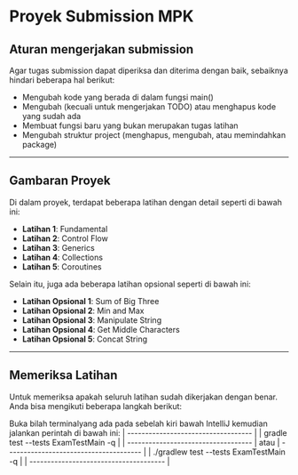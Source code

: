 # Proyek Submission MPK 

## Aturan mengerjakan submission

Agar tugas submission dapat diperiksa dan diterima dengan baik, sebaiknya hindari beberapa hal berikut:

- Mengubah kode yang berada di dalam fungsi main()
- Mengubah (kecuali untuk mengerjakan TODO) atau menghapus kode yang sudah ada
- Membuat fungsi baru yang bukan merupakan tugas latihan
- Mengubah struktur project (menghapus, mengubah, atau memindahkan package)

---

## Gambaran Proyek

Di dalam proyek, terdapat beberapa latihan dengan detail seperti di bawah ini:

- **Latihan 1**: Fundamental
- **Latihan 2**: Control Flow
- **Latihan 3**: Generics
- **Latihan 4**: Collections
- **Latihan 5**: Coroutines

Selain itu, juga ada beberapa latihan opsional seperti di bawah ini:

- **Latihan Opsional 1**: Sum of Big Three 
- **Latihan Opsional 2**: Min and Max 
- **Latihan Opsional 3**: Manipulate String
- **Latihan Opsional 4**: Get Middle Characters
- **Latihan Opsional 5**: Concat String 

---

## Memeriksa Latihan

Untuk memeriksa apakah seluruh latihan sudah dikerjakan dengan benar. Anda bisa mengikuti beberapa langkah berikut:

Buka bilah terminalyang ada pada sebelah kiri bawah IntelliJ kemudian jalankan perintah di bawah ini:
| ----------------------------------- |
| gradle test --tests ExamTestMain -q |
| ----------------------------------- |
atau
| -------------------------------------- |
| ./gradlew test --tests ExamTestMain -q |
| -------------------------------------- |